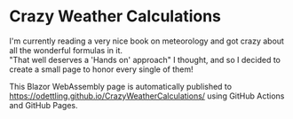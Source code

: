 # Crazy Weather Calculations
I'm currently reading a very nice book on meteorology and got crazy about all the wonderful formulas in it.  
"That well deserves a 'Hands on' approach" I thought, and so I decided to create a small page to honor every single of them!

This Blazor WebAssembly page is automatically published to https://odettling.github.io/CrazyWeatherCalculations/ using GitHub Actions and GitHub Pages.
